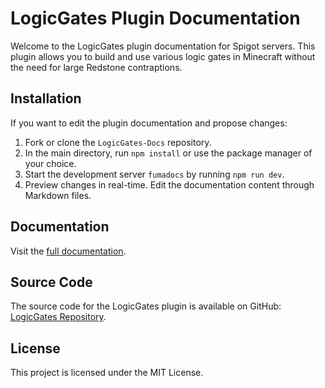 # LogicGates Plugin Documentation

Welcome to the LogicGates plugin documentation for Spigot servers. This plugin allows you to build and use various logic gates in Minecraft without the need for large Redstone contraptions.

## Installation

If you want to edit the plugin documentation and propose changes:

1. Fork or clone the `LogicGates-Docs` repository.
2. In the main directory, run `npm install` or use the package manager of your choice.
3. Start the development server `fumadocs` by running `npm run dev`.
4. Preview changes in real-time. Edit the documentation content through Markdown files.

## Documentation

Visit the [full documentation](https://logicgates.bednarskiwsieci.pl/docs/).

## Source Code

The source code for the LogicGates plugin is available on GitHub: [LogicGates Repository](https://github.com/piotrmaciejbednarski/LogicGates/).

## License

This project is licensed under the MIT License.
